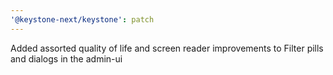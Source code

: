 ```yaml
---
'@keystone-next/keystone': patch
---
```


Added assorted quality of life and screen reader improvements to Filter pills and dialogs in the admin-ui

